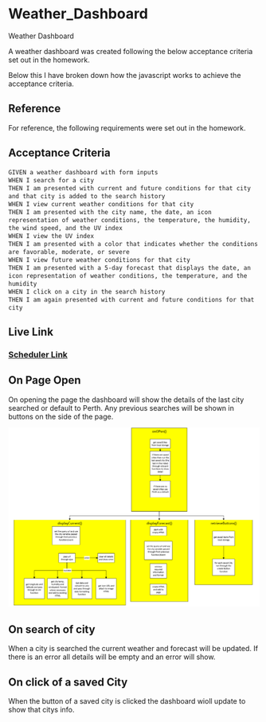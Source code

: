 # Weather_Dashboard
Weather Dashboard

A weather dashboard was created following the below acceptance criteria set out in the homework. 

Below this I have broken down how the javascript works to achieve the acceptance criteria. 

## Reference 

For reference, the following requirements were set out in the homework.

## Acceptance Criteria
```
GIVEN a weather dashboard with form inputs
WHEN I search for a city
THEN I am presented with current and future conditions for that city and that city is added to the search history
WHEN I view current weather conditions for that city
THEN I am presented with the city name, the date, an icon representation of weather conditions, the temperature, the humidity, the wind speed, and the UV index
WHEN I view the UV index
THEN I am presented with a color that indicates whether the conditions are favorable, moderate, or severe
WHEN I view future weather conditions for that city
THEN I am presented with a 5-day forecast that displays the date, an icon representation of weather conditions, the temperature, and the humidity
WHEN I click on a city in the search history
THEN I am again presented with current and future conditions for that city
```

## Live Link

### [Scheduler Link](https://rehamilton.github.io/Weather_Dashboard/ "Weather")

## On Page Open

On opening the page the dashboard will show the details of the last city searched or default to Perth. Any previous searches will be shown in buttons on the side of the page.

![markdownAssets/OnPageOpen.png](https://github.com/rehamilton/Weather_Dashboard/blob/master/assets/OnPageOpen.PNG "Page Open")

## On search of city

When a city is searched the current weather and forecast will be updated. If there is an error all details will be empty and an error will show.


## On click of a saved City

When the button of a saved city is clicked the dashboard wioll update to show that citys info.